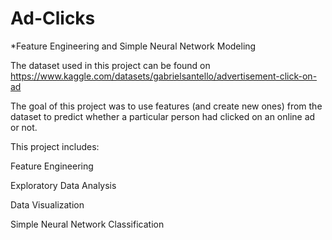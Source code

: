 # Ad-Clicks
*Feature Engineering and Simple Neural Network Modeling

The dataset used in this project can be found on https://www.kaggle.com/datasets/gabrielsantello/advertisement-click-on-ad

The goal of this project was to use features (and create new ones) from the dataset to predict whether a particular person had clicked on an online ad or not.

This project includes:

Feature Engineering

Exploratory Data Analysis

Data Visualization

Simple Neural Network Classification
